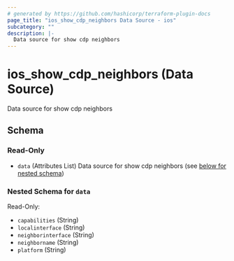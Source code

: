 ```yaml
---
# generated by https://github.com/hashicorp/terraform-plugin-docs
page_title: "ios_show_cdp_neighbors Data Source - ios"
subcategory: ""
description: |-
  Data source for show cdp neighbors
---
```


# ios_show_cdp_neighbors (Data Source)

Data source for show cdp neighbors



<!-- schema generated by tfplugindocs -->
## Schema

### Read-Only

- `data` (Attributes List) Data source for show cdp neighbors (see [below for nested schema](#nestedatt--data))

<a id="nestedatt--data"></a>
### Nested Schema for `data`

Read-Only:

- `capabilities` (String)
- `localinterface` (String)
- `neighborinterface` (String)
- `neighborname` (String)
- `platform` (String)
